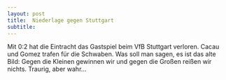 ```yaml
---
layout: post
title:  Niederlage gegen Stuttgart
subtitle:  
---
```


Mit 0:2 hat die Eintracht das Gastspiel beim VfB Stuttgart verloren. Cacau und Gomez trafen für die Schwaben. Was soll man sagen, es ist das alte Bild: Gegen die Kleinen gewinnen wir und gegen die Großen reißen wir nichts. Traurig, aber wahr...


